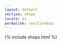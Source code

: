 ```yaml
---
layout: default
section: shops
locale: es
permalink: /es/tiendas/
---
```


{% include shops.html %}
